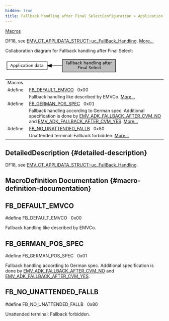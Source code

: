 ```yaml
---
hidden: true
title: Fallback handling after Final SelectConfiguration » Application data
---
```


[Macros](#define-members)

DF18, see <a href="group___d_e_f___c_o_n_f___a_p_p_l_i.md#a9d0d4cedf99a248f40af087fdfa40b51">EMV_CT_APPLIDATA_STRUCT::uc_FallBack_Handling</a>. [More\...](#details)

Collaboration diagram for Fallback handling after Final Select:

![](group___f_b___f_i_n_a_l___s_e_l.png)

|  |  |
|----|----|
| Macros |  |
| #define  | [FB_DEFAULT_EMVCO](#ga08667940126100a6e23c7bfefcbcf3cc)   0x00 |
|   | Fallback handling like described by EMVCo. [More\...](#ga08667940126100a6e23c7bfefcbcf3cc)<br/> |
| #define  | [FB_GERMAN_POS_SPEC](#gabad71f7d9fd5a4875f7806317632ba87)   0x01 |
|   | Fallback handling according to German spec. Additional specification is done by <a href="group___s_p_e_c_i_a_l___t_r_x_s.md#ga9415cd28524e3d7ddf572591090e92a4">EMV_ADK_FALLBACK_AFTER_CVM_NO</a> and <a href="group___s_p_e_c_i_a_l___t_r_x_s.md#gaf275cc990cffcb01ac21d09d97303089">EMV_ADK_FALLBACK_AFTER_CVM_YES</a>. [More\...](#gabad71f7d9fd5a4875f7806317632ba87)<br/> |
| #define  | [FB_NO_UNATTENDED_FALLB](#gaca4468d50f8e9a2fbcded608eb8767fb)   0x80 |
|   | Unattended terminal: Fallback forbidden. [More\...](#gaca4468d50f8e9a2fbcded608eb8767fb)<br/> |

## DetailedDescription {#detailed-description}

DF18, see <a href="group___d_e_f___c_o_n_f___a_p_p_l_i.md#a9d0d4cedf99a248f40af087fdfa40b51">EMV_CT_APPLIDATA_STRUCT::uc_FallBack_Handling</a>.

## MacroDefinition Documentation {#macro-definition-documentation}

## FB_DEFAULT_EMVCO <a href="#ga08667940126100a6e23c7bfefcbcf3cc" id="ga08667940126100a6e23c7bfefcbcf3cc"></a>

<p>#define FB_DEFAULT_EMVCO   0x00</p>

Fallback handling like described by EMVCo.

## FB_GERMAN_POS_SPEC <a href="#gabad71f7d9fd5a4875f7806317632ba87" id="gabad71f7d9fd5a4875f7806317632ba87"></a>

<p>#define FB_GERMAN_POS_SPEC   0x01</p>

Fallback handling according to German spec. Additional specification is done by <a href="group___s_p_e_c_i_a_l___t_r_x_s.md#ga9415cd28524e3d7ddf572591090e92a4">EMV_ADK_FALLBACK_AFTER_CVM_NO</a> and <a href="group___s_p_e_c_i_a_l___t_r_x_s.md#gaf275cc990cffcb01ac21d09d97303089">EMV_ADK_FALLBACK_AFTER_CVM_YES</a>.

## FB_NO_UNATTENDED_FALLB <a href="#gaca4468d50f8e9a2fbcded608eb8767fb" id="gaca4468d50f8e9a2fbcded608eb8767fb"></a>

<p>#define FB_NO_UNATTENDED_FALLB   0x80</p>

Unattended terminal: Fallback forbidden.
